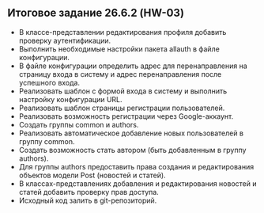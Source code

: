 ## Итоговое задание 26.6.2 (HW-03)
- В классе-представлении редактирования профиля добавить проверку аутентификации.
- Выполнить необходимые настройки пакета allauth в файле конфигурации.
- В файле конфигурации определить адрес для перенаправления на страницу входа в систему и адрес перенаправления после успешного входа.
- Реализовать шаблон с формой входа в систему и выполнить настройку конфигурации URL.
- Реализовать шаблон страницы регистрации пользователей.
- Реализовать возможность регистрации через Google-аккаунт.
- Создать группы common и authors.
- Реализовать автоматическое добавление новых пользователей в группу common.
- Создать возможность стать автором (быть добавленным в группу authors).
- Для группы authors предоставить права создания и редактирования объектов модели Post (новостей и статей).
- В классах-представлениях добавления и редактирования новостей и статей добавить проверку прав доступа.
- Исходный код залить в git-репозиторий.
